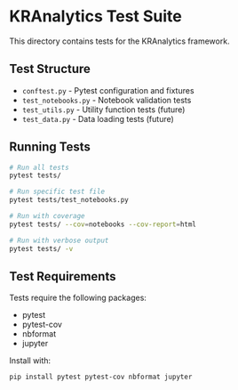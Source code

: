# KRAnalytics Test Suite

This directory contains tests for the KRAnalytics framework.

## Test Structure

- `conftest.py` - Pytest configuration and fixtures
- `test_notebooks.py` - Notebook validation tests
- `test_utils.py` - Utility function tests (future)
- `test_data.py` - Data loading tests (future)

## Running Tests

```bash
# Run all tests
pytest tests/

# Run specific test file
pytest tests/test_notebooks.py

# Run with coverage
pytest tests/ --cov=notebooks --cov-report=html

# Run with verbose output
pytest tests/ -v
```

## Test Requirements

Tests require the following packages:
- pytest
- pytest-cov
- nbformat
- jupyter

Install with:
```bash
pip install pytest pytest-cov nbformat jupyter
```
